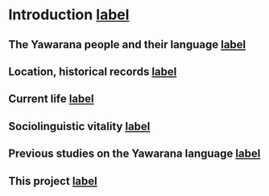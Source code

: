 # Introduction [label](intro)

## The Yawarana people and their language [label](sec:people)

## Location, historical records [label](sec:context)

## Current life [label](sec:currentlife)

## Sociolinguistic vitality [label](sec:vitality)

## Previous studies on the Yawarana language [label](sec:previous)

## This project [label](sec:thisproject)